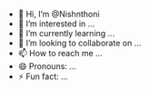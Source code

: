 - 👋 Hi, I’m @Nishnthoni
- 👀 I’m interested in ...
- 🌱 I’m currently learning ...
- 💞️ I’m looking to collaborate on ...
- 📫 How to reach me ...
- 😄 Pronouns: ...
- ⚡ Fun fact: ...

<!---
Nishnthoni/Nishnthoni is a ✨ special ✨ repository because its `README.md` (this file) appears on your GitHub profile.
You can click the Preview link to take a look at your changes.
--->
